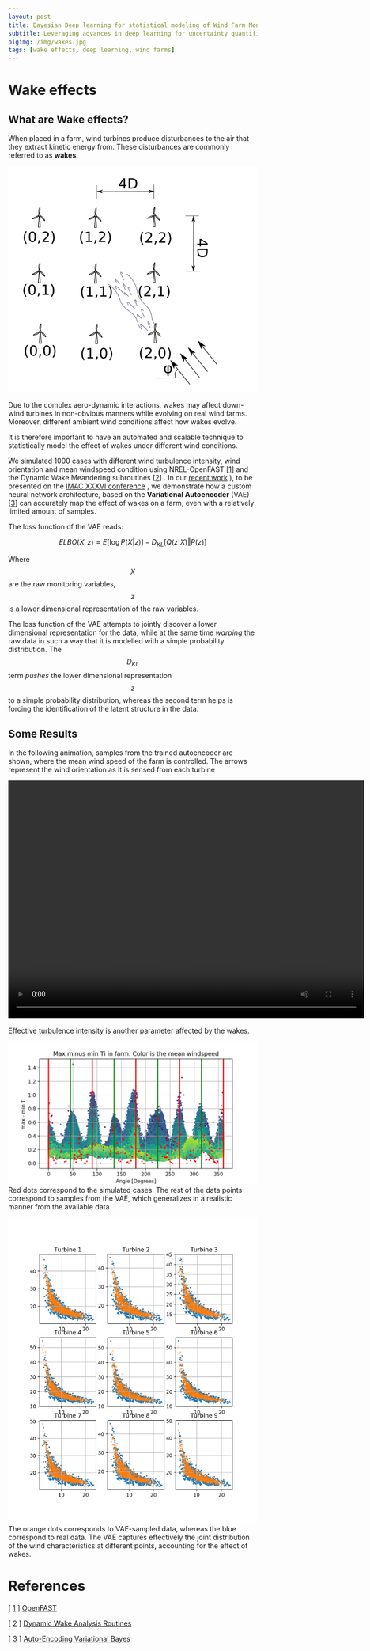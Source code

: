 ```yaml
---
layout: post
title: Bayesian Deep learning for statistical modeling of Wind Farm Monitoring Data
subtitle: Leveraging advances in deep learning for uncertainty quantification
bigimg: /img/wakes.jpg
tags: [wake effects, deep learning, wind farms]
---
```

# Wake effects
## What are Wake effects?
When placed in a farm, wind turbines produce disturbances to the air that 
they extract kinetic energy from. These disturbances are commonly referred to  as **wakes**.

![Schematic representation of a small wind farm](/img/farm_layout.png)


[//]: # " ## Discovering wake effects from data"


Due to the complex aero-dynamic interactions, wakes may affect down-wind turbines in non-obvious manners while evolving on 
real wind farms. Moreover, different ambient wind conditions affect how wakes evolve.

It is therefore important to have an automated and scalable technique to statistically model the effect of 
wakes under different wind conditions.


[//]: # " ## Simulation of wake effects and statistical modelling"
We simulated 1000 cases with different wind turbulence intensity, wind orientation and mean windspeed condition using NREL-OpenFAST \[[1](https://nwtc.nrel.gov/OpenFAST)\]  and the Dynamic Wake Meandering subroutines \[[2](https://nwtc.nrel.gov/DWM)\] .
In our [recent work](https://www.researchgate.net/profile/Charilaos_Mylonas/publication/329911304_Deep_Unsupervised_Learning_For_Condition_Monitoring_and_Prediction_of_High_Dimensional_Data_with_Application_on_Windfarm_SCADA_Data/links/5c22448592851c22a3462bae/Deep-Unsupervised-Learning-For-Condition-Monitoring-and-Prediction-of-High-Dimensional-Data-with-Application-on-Windfarm-SCADA-Data.pdf?_sg%5B0%5D=BWZKxXUlHOd3hGxsxM2Rkso96mHlexhRoZ4k0AozSlPhNbuBYt1PNv0MHTY4CpDsMuJ4mOuOVuxxr8ZTkJB03Q.pWW1YXWnhOLr7M3xQvn-RYlALErgLBUqqJTlRo1s6qHRG1Fvoldq9IWwRDgUVSB55BZLXpreaZodVHF9QbIoOQ&_sg%5B1%5D=u6VTo-T9ZkyaJEUQdGW49GPyHALsNah7yYJbCcP5jmJYKcYna7tQI1skDpca7jbIIq9D0jJubVPFPO7AyVzVj77Gih25-4jc-UlmJf7EpLFa.pWW1YXWnhOLr7M3xQvn-RYlALErgLBUqqJTlRo1s6qHRG1Fvoldq9IWwRDgUVSB55BZLXpreaZodVHF9QbIoOQ&_iepl=) ), to be presented on the  [IMAC XXXVI conference](https://sem.org/imac) , we demonstrate how a custom neural network architecture, based on the **Variational Autoencoder** (VAE)\[[3](https://arxiv.org/abs/1312.6114)\] can accurately map the effect of wakes on a farm, even with 
a relatively limited amount of samples. 

The loss function of the VAE reads:

$$  ELBO(X,z) = E[\log P(X \vert z)] - D_{KL}[Q(z \vert X) \Vert P(z)] $$

Where $$ X $$ are the raw monitoring variables, $$ z $$ is a lower dimensional representation of the raw variables.

The loss function of the VAE attempts to jointly discover a lower dimensional representation for the data, while at the same time *warping* the raw data in such a way that it is modelled with 
a simple probability distribution. The $$ D_{KL} $$ term *pushes* the lower dimensional representation $$ z $$ to a simple probability distribution, whereas the second term helps is forcing the identification 
of the latent structure in the data.

## Some Results
In the following animation, samples from the trained autoencoder are shown, where the mean wind speed of the farm is controlled.
The arrows represent the wind orientation as it is sensed from each turbine

<video width="720" height="480" controls="controls">
  <source src="/img/wind_orientation.mp4" type="video/mp4">
</video>

Effective turbulence intensity is another parameter affected by the wakes. 

![Min/max Turbulence intensity for farm for different angles, sampled from the autoencoder for a narrow windspeed range.](/img/ti_angle.png)
Red dots correspond to the simulated cases. The rest of the data points correspond to samples from the VAE, which generalizes in a realistic manner from the available data.

![Joint distribution of windspeed and turbulence intensity on all turbines](/img/wspti.png)
The orange dots corresponds to VAE-sampled data, whereas the blue correspond to real data.
The VAE captures effectively the joint distribution of the wind characteristics at different points, accounting for the effect of wakes.




# References
\[ [1](https://nwtc.nrel.gov/OpenFAST) \] [OpenFAST](https://nwtc.nrel.gov/OpenFAST)   

\[ [2](https://nwtc.nrel.gov/DWM) \] [Dynamic Wake Analysis Routines](https://nwtc.nrel.gov/DWM)  

\[ [3](https://arxiv.org/abs/1312.6114) \] [Auto-Encoding Variational Bayes](https://arxiv.org/abs/1312.6114)  
